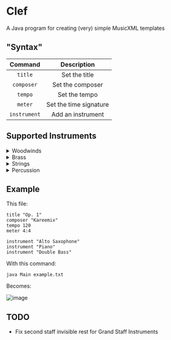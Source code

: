 # Clef

A Java program for creating (very) simple MusicXML templates

## "Syntax"
| Command | Description |
| :---: | :---: |
| `title` | Set the title |
| `composer` | Set the composer |
| `tempo` | Set the tempo |
| `meter` | Set the time signature |
| `instrument` | Add an instrument |

## Supported Instruments

<details>
<summary>Woodwinds</summary>
  
- Piccolo
- Flute
- Oboe
- Bassoon
- Eb Clarinet
- Bb Clarinet
- Bass Clarinet
- Alto Saxophone
- Tenor Saxophone
- Baritone Saxophone

</details>

<details>
<summary>Brass</summary>

- Bb Trumpet
- F Horn
- Trombone
- Euphonium
- Tuba
  
</details>

<details>
<summary>Strings</summary>

- Double Bass

</details>

<details>
<summary>Percussion</summary>

- Timpani
- Glockenspiel
- Piano
  
</details>

## Example

This file:  

```
title "Op. 1"
composer "Kareemix"
tempo 120
meter 4:4

instrument "Alto Saxophone"
instrument "Piano"
instrument "Double Bass"
```

With this command:  

`java Main example.txt`  

Becomes:  

![image](https://kareemix.github.io/assets/clef-stuff/clef-example.png)

## TODO

- Fix second staff invisible rest for Grand Staff Instruments
